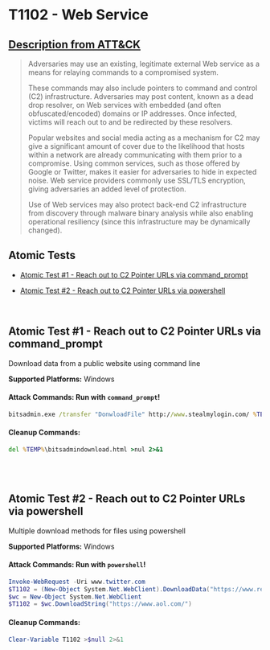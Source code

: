 # T1102 - Web Service
## [Description from ATT&CK](https://attack.mitre.org/wiki/Technique/T1102)
<blockquote>Adversaries may use an existing, legitimate external Web service as a means for relaying commands to a compromised system.

These commands may also include pointers to command and control (C2) infrastructure. Adversaries may post content, known as a dead drop resolver, on Web services with embedded (and often obfuscated/encoded) domains or IP addresses. Once infected, victims will reach out to and be redirected by these resolvers.

Popular websites and social media acting as a mechanism for C2 may give a significant amount of cover due to the likelihood that hosts within a network are already communicating with them prior to a compromise. Using common services, such as those offered by Google or Twitter, makes it easier for adversaries to hide in expected noise. Web service providers commonly use SSL/TLS encryption, giving adversaries an added level of protection.

Use of Web services may also protect back-end C2 infrastructure from discovery through malware binary analysis while also enabling operational resiliency (since this infrastructure may be dynamically changed).</blockquote>

## Atomic Tests

- [Atomic Test #1 - Reach out to C2 Pointer URLs via command_prompt](#atomic-test-1---reach-out-to-c2-pointer-urls-via-command_prompt)

- [Atomic Test #2 - Reach out to C2 Pointer URLs via powershell](#atomic-test-2---reach-out-to-c2-pointer-urls-via-powershell)


<br/>

## Atomic Test #1 - Reach out to C2 Pointer URLs via command_prompt
Download data from a public website using command line

**Supported Platforms:** Windows



#### Attack Commands: Run with `command_prompt`! 


```cmd
bitsadmin.exe /transfer "DonwloadFile" http://www.stealmylogin.com/ %TEMP%\bitsadmindownload.html
```

#### Cleanup Commands:
```cmd
del %TEMP%\bitsadmindownload.html >nul 2>&1
```





<br/>
<br/>

## Atomic Test #2 - Reach out to C2 Pointer URLs via powershell
Multiple download methods for files using powershell

**Supported Platforms:** Windows



#### Attack Commands: Run with `powershell`! 


```powershell
Invoke-WebRequest -Uri www.twitter.com
$T1102 = (New-Object System.Net.WebClient).DownloadData("https://www.reddit.com/")
$wc = New-Object System.Net.WebClient
$T1102 = $wc.DownloadString("https://www.aol.com/")
```

#### Cleanup Commands:
```powershell
Clear-Variable T1102 >$null 2>&1
```





<br/>
